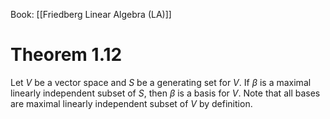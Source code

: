 Book: [[Friedberg Linear Algebra (LA)]]
# Theorem 1.12
Let $V$ be a vector space and $S$ be a generating set for $V$.
If $\beta$ is a maximal linearly independent subset of $S$, then $\beta$ is a basis for $V$.
Note that all bases are maximal linearly independent subset of $V$ by definition.